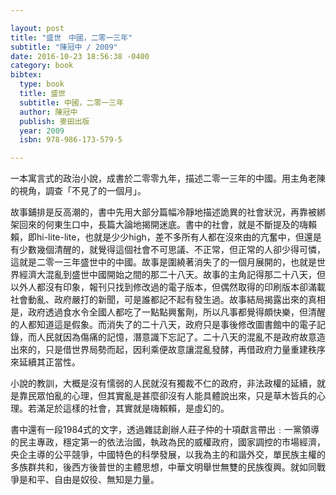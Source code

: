 ```yaml
---

layout: post
title: "盛世　中國，二零一三年"
subtitle: "陳冠中 / 2009"
date: 2016-10-23 18:56:38 -0400
category: book
bibtex:
  type: book
  title: 盛世
  subtitle: 中國，二零一三年
  author: 陳冠中
  publish: 麥田出版
  year: 2009
  isbn: 978-986-173-579-5

---
```


一本寓言式的政治小說，成書於二零零九年，描述二零一三年的中國。用主角老陳的視角，調查「不見了的一個月」。

故事鋪排是反高潮的，書中先用大部分篇幅冷靜地描述詭異的社會狀況，再靠被綁架回來的何東生口中，長篇大論地揭開迷底。書中的社會，就是不斷提及的嗨賴賴，即hi-lite-lite，也就是少少high，差不多所有人都在沒來由的亢奮中，但還是有少數幾個清醒的，就覺得這個社會不可思議、不正常，但正常的人卻少得可憐，這就是二零一三年盛世中的中國。故事是圍繞著消失了的一個月展開的，也就是世界經濟大混亂到盛世中國開始之間的那二十八天。故事的主角記得那二十八天，但以外人都沒有印象，報刊只找到修改過的電子版本，但偶然取得的印刷版本卻滿載社會動亂、政府嚴打的新聞，可是誰都記不起有發生過。故事結局揭露出來的真相是，政府透過食水令全國人都吃了一點點興奮劑，所以凡事都覺得頗快樂，但清醒的人都知道這是假象。而消失了的二十八天，政府只是事後修改圖書館中的電子記錄，而人民就因為傷痛的記憶，潛意識下忘記了。二十八天的混亂不是政府故意造出來的，只是借世界局勢而起，因利乘便故意讓混亂發酵，再借政府力量重建秩序來延續其正當性。

小說的教訓，大概是沒有懦弱的人民就沒有獨裁不仁的政府，非法政權的延續，就是靠民眾怕亂的心理，但其實亂是甚麼卻沒有人能具體說出來，只是草木皆兵的心理。若滿足於這樣的社會，其實就是嗨賴賴，是虛幻的。

書中還有一段1984式的文字，透過雜誌創辦人莊子仲的十項獻言帶出﹕一黨領導的民主專政，穩定第一的依法治國，執政為民的威權政府，國家調控的市場經濟，央企主導的公平競爭，中國特色的科學發展，以我為主的和諧外交，單民族主權的多族群共和，後西方後普世的主體思想，中華文明舉世無雙的民族復興。就如同戰爭是和平、自由是奴役、無知是力量。

